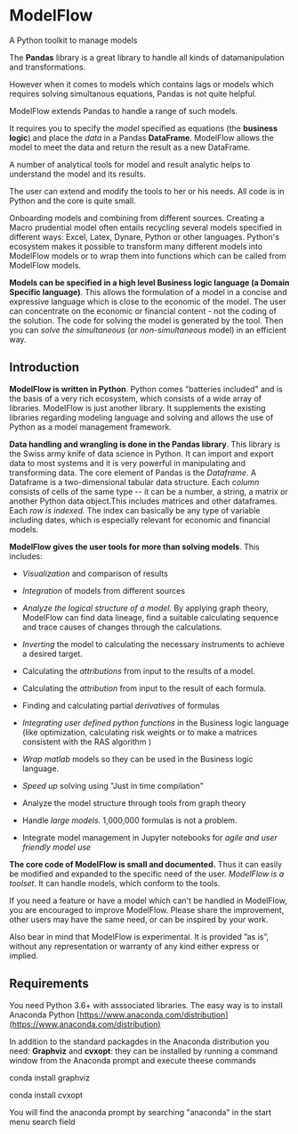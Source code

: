 # ModelFlow
A Python toolkit to manage models

The **Pandas** library is a great library to handle all kinds of datamanipulation and transformations. 

However when it comes to models which contains lags or models which requires solving simultanous equations, Pandas is not quite helpful. 

ModelFlow extends Pandas to handle a range of such models.   

It requires you to specify the *model* specified as equations (the **business logic**) and place the *data* in a Pandas  **DataFrame**.  ModelFlow allows the model to meet the data and return the result as a new DataFrame. 

A number of analytical tools for model and result analytic helps to understand the model and its results.

The user can extend and modify the tools to her or his needs. All code is in Python and the core is quite small.

Onboarding models and combining from different sources. Creating a Macro prudential model often entails recycling several models specified in different ways: Excel, Latex, Dynare, Python or other languages. Python's ecosystem makes it possible to transform many different models into ModelFlow models or to wrap them into functions which can be called from ModelFlow models.

**Models can be specified in a high level Business logic language (a Domain Specific language)**. This allows the formulation of a model in a concise and expressive language which is close to the economic of the model. The user can concentrate on the economic or financial content - not the coding of the solution. The code for solving the model is generated by the tool. Then you can *solve the
simultaneous* (or *non-simultaneous* model) in an efficient way. 

## Introduction 

**ModelFlow is written in Python**. Python comes "batteries included" and is
the basis of a very rich ecosystem, which consists of a wide array of
libraries. ModelFlow is just another library. It supplements the existing
libraries regarding modeling language and solving and allows the use of
Python as a model management framework.

**Data handling and wrangling is done in the Pandas library**. This
library is the Swiss army knife of data science in Python. It can import and export data to most systems and it is very powerful in manipulating and transforming data.
The core
element of Pandas is the *Dataframe*. A Dataframe is a two-dimensional
tabular data structure. Each *column* consists of cells of the same type
-- it can be a number, a string, a matrix or another Python data object.This includes matrices and other dataframes. Each *row is indexed.* The index can basically be any type of variable
including dates, which is especially relevant for economic and financial models.

**ModelFlow gives the user tools for more than solving models**. This
includes:

-   *Visualization* and comparison of results

-   *Integration* of models from different sources

-   *Analyze the logical structure of a model*. By applying graph theory, 
    ModelFlow can find data lineage, find a suitable calculating sequence and trace 
    causes of changes through the calculations.

-   *Inverting* the model to calculating the necessary instruments to
    achieve a desired target.

-   Calculating the *attributions* from input to the results of a model.

-   Calculating the *attribution* from input to the result of each
    formula.

-   Finding and calculating partial *derivatives* of formulas

-   *Integrating user defined python functions* in the Business logic
    language (like optimization, calculating risk weights or to make a matrices consistent with the RAS algorithm  )

-   *Wrap matlab* models so they can be used in the Business logic
    language.

-   *Speed up* solving using "Just in time compilation"

-   Analyze the model structure through tools from graph theory

-   Handle *large models.* 1,000,000 formulas is not a problem.

-   Integrate model management in Jupyter notebooks for *agile and user
    friendly model use*


**The core code of ModelFlow is small and
documented.** Thus it can easily be modified and expanded to the specific need of the user. *ModelFlow is a toolset*. It can handle models, which conform to the tools.

If you need a feature or have a model which can't be handled in ModelFlow,
you are encouraged to improve ModelFlow. Please share the
improvement, other users may have the same need, or can be inspired by
your work.

Also bear in mind that ModelFlow is experimental. It is provided ”as is”, without any representation or warranty of any kind either express or implied.   

## Requirements

You need Python 3.6+ with asssociated libraries. The easy way is to install Anaconda Python [https://www.anaconda.com/distribution](https://www.anaconda.com/distribution)

In addition to the standard packagdes in the Anaconda distribution you need: **Graphviz** and **cvxopt**: they can be installed by running a command window from the Anaconda prompt and execute theese commands 


conda install graphviz

conda install cvxopt 


You will find the anaconda prompt by searching "anaconda" in the start menu search field
